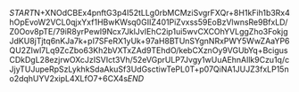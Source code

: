 $START$N+XNOdCBEx4pnftG3p4I52tLLg0rbMCMziSvgrFXQr+8H1kFih1b3Rx4hOpEvoW2VCL0qjxYxf1HBwKWsq0GIIZ401PiZvxss59EoBzVlwnsRe9BfxLD/Z0Oov8pTE/79iR8yrPewI9Ncx7JklJvIEhC2ip1ui5wvCXCOhYVLggZho3FokjgJdKU8jTjtq6nKJa7k+pI7SFeRX1yUk+97aH8BTUnSYgnNRxPWY5WwZAaYP6QU2ZIwl7Lq9ZcZbo63Kh2bVXTxZAd9TEhdO/kebCXznOy9VGUbYq+BcigusCDkDgL28ezjrwOXcJzISVIct3Vh/52eVGprULP7Jvgy1wUuAEhnAllk9Czu1q/cJjyTUJupeRpSzLykhkSdaAkuSf3UdGsctiwTePL0T+p07QiNA1JUJZ3fxLP15no2dqhUYV2xipL4XLfO7+6CX4s$END$